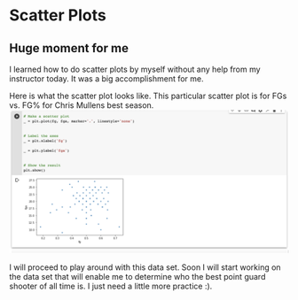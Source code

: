 # Scatter Plots 

## Huge moment for me 

I learned how to do scatter plots by myself without any help from my instructor today.  It was a big accomplishment for me. 

Here is what the scatter plot looks like. This particular scatter plot is for FGs vs. FG% for Chris Mullens best season.
![Ploting](https://github.com/rashadwest/rashadwest.github.io/blob/master/_posts/Screen%20Shot%202020-08-29%20at%209.51.02%20AM.png)

I will proceed to play around with this data set.  Soon I will start working on the data set that will enable me to determine who the best point guard 
shooter of all time is.  I just need a little more practice :).
